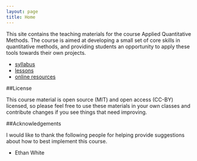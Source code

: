 ```yaml
---
layout: page
title: Home
---
```


This site contains the teaching materials for the course Applied Quantitative
Methods. The course is aimed at developing a small set of core skills in
quantitative methods, and providing students an opportunity to apply these tools
towards their own projects.

* [syllabus](./syllabus)
* [lessons](./lessons_index)
* [online resources](./resource_links)

##License

This course material is open source (MIT) and open access (CC-BY) licensed, so please feel free to use these materials in your own classes and contribute changes if you see things that need improving.

##Acknowledgements

I would like to thank the following people for helping provide suggestions about how to best implement this course.

* Ethan White

